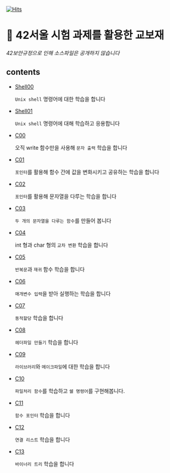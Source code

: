 
[![Hits](https://hits.seeyoufarm.com/api/count/incr/badge.svg?url=https%3A%2F%2Fgithub.com%2Fejaee%2F42Piscine&count_bg=%2379C83D&title_bg=%23555555&icon=&icon_color=%23E7E7E7&title=hits&edge_flat=false)](https://hits.seeyoufarm.com)

# :bookmark_tabs: 42서울 시험 과제를 활용한 교보재

_42보안규정으로 인해 소스파일은 공개하지 않습니다_

## **contents**

- [Shell00](https://github.com/ejaee/42Piscine/tree/main/Shell00)

  `Unix shell` 명령어에 대한 학습을 합니다

- [Shell01](https://github.com/ejaee/42Piscine/tree/main/Shell01)

  `Unix shell` 명령어에 대해 학습하고 응용합니다

- [C00](https://github.com/ejaee/42Piscine/tree/main/C00)

  오직 write 함수만을 사용해 `문자 출력` 학습을 합니다

- [C01](https://github.com/ejaee/42Piscine/tree/main/C01)

  `포인터`를 활용해 함수 간에 값을 변화시키고 공유하는 학습을 합니다

- [C02](https://github.com/ejaee/42Piscine/tree/main/C02)

  `포인터`를 활용해 문자열을 다루는 학습을 합니다

- [C03](https://github.com/ejaee/42Piscine/tree/main/C03)

  `두 개의 문자열을 다루는 함수`를 만들어 봅니다

- [C04](https://github.com/ejaee/42Piscine/tree/main/C04)

   int 형과 char 형의 `교차 변환` 학습을 합니다

- [C05](https://github.com/ejaee/42Piscine/tree/main/C05)

  `반복문`과 `재귀` 함수 학습을 합니다

- [C06](https://github.com/ejaee/42Piscine/tree/main/C06)

  `매개변수 입력`을 받아 실행하는 학습을 합니다
  
- [C07](https://github.com/ejaee/42Piscine/tree/main/C07)

  `동적할당` 학습을 합니다
  
- [C08](https://github.com/ejaee/42Piscine/tree/main/C08)

  `헤더파일 만들기` 학습을 합니다
  
- [C09](https://github.com/ejaee/42Piscine/tree/main/C09)

  `라이브러리`와 `메이크파일`에 대한 학습을 합니다
  
- [C10](https://github.com/ejaee/42Piscine/tree/main/C10)

  `파일처리 함수`를 학습하고 `쉘 명령어`를 구현해봅니다.
  
- [C11](https://github.com/ejaee/42Piscine/tree/main/C11)

  `함수 포인터` 학습을 합니다
  
- [C12](https://github.com/ejaee/42Piscine/tree/main/C12)

  `연결 리스트` 학습을 합니다
  
- [C13](https://github.com/ejaee/42Piscine/tree/main/C13)

  `바이너리 트리` 학습을 합니다


